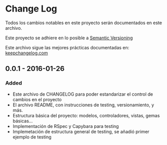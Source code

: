 # Change Log

Todos los cambios notables en este proyecto serán documentados en este archivo.

Este proyecto se adhiere en lo posible a [Semantic Versioning](http://semver.org/)

Este archivo sigue las mejores prácticas documentadas en: [keepchangelog.com](http://keepachangelog.com/)

## 0.0.1 - 2016-01-26
### Added
- Este archivo de CHANGELOG para poder estandarizar el control de cambios en el proyecto
- El archivo README, con instrucciones de testing, versionamiento, y más.
- Estructura básica del proyecto: modelos, controladores, vistas, gemas básicas...
- Implementación de RSpec y Capybara para testing
- Implemetación de estructura general de testing, se añadió primer ejemplo de testing
